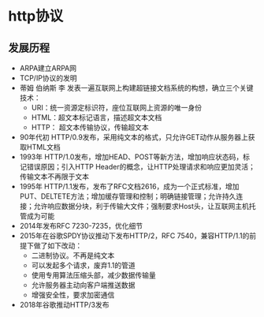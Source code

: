 # http协议

## 发展历程
* ARPA建立ARPA网
* TCP/IP协议的发明
* 蒂姆 伯纳斯 李 发表一遍互联网上构建超链接文档系统的构想，确立三个关键技术：
  * URI：统一资源定标识符，座位互联网上资源的唯一身份
  * HTML：超文本标记语言，描述超文本文档
  * HTTP： 超文本传输协议，传输超文本
* 90年代初 HTTP/0.9发布，采用纯文本的格式，只允许GET动作从服务器上获取HTML文档
* 1993年 HTTP/1.0发布，增加HEAD、POST等新方法，增加响应状态码，标记错误原因；引入HTTP Header的概念，让HTTP处理请求和响应更加灵活；传输文本不再限于文本
* 1995年 HTTP/1.1发布，发布了RFC文档2616，成为一个正式标准，增加PUT、DELTETE方法；增加缓存管理和控制；明确链接管理；允许持久连接；允许响应数据分块，利于传输大文件；强制要求Host头，让互联网主机托管成为可能
* 2014年发布RFC 7230-7235，优化细节
* 2015年在谷歌SPDY协议推动下发布HTTP/2，RFC 7540，兼容HTTP/1.1的前提下做了如下改动：
  * 二进制协议。不再是纯文本
  * 可以发起多个请求，废弃1.1的管道
  * 使用专用算法压缩头部，减少数据传输量
  * 允许服务器主动向客户端推送数据
  * 增强安全性，要求加密通信
* 2018年谷歌推动HTTP/3发布
